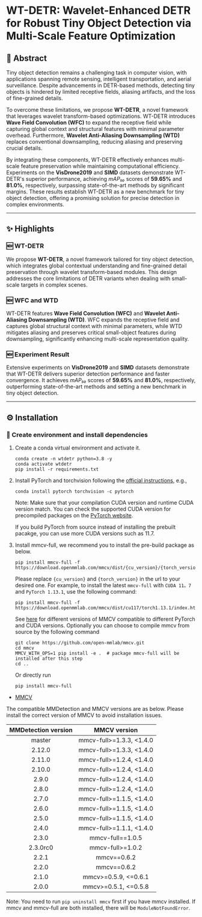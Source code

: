 # WT-DETR: Wavelet-Enhanced DETR for Robust Tiny Object Detection via Multi-Scale Feature Optimization

## 📰 Abstract

Tiny object detection remains a challenging task in computer vision, with applications spanning remote sensing, intelligent transportation, and aerial surveillance. Despite advancements in DETR-based methods, detecting tiny objects is hindered by limited receptive fields, aliasing artifacts, and the loss of fine-grained details.

To overcome these limitations, we propose **WT-DETR**, a novel framework that leverages wavelet transform-based optimizations. WT-DETR introduces **Wave Field Convolution (WFC)** to expand the receptive field while capturing global context and structural features with minimal parameter overhead. Furthermore, **Wavelet Anti-Aliasing Downsampling (WTD)** replaces conventional downsampling, reducing aliasing and preserving crucial details.

By integrating these components, WT-DETR effectively enhances multi-scale feature preservation while maintaining computational efficiency. Experiments on the **VisDrone2019** and **SIMD** datasets demonstrate WT-DETR's superior performance, achieving *mAP₅₀* scores of **59.65%** and **81.0%**, respectively, surpassing state-of-the-art methods by significant margins. These results establish WT-DETR as a new benchmark for tiny object detection, offering a promising solution for precise detection in complex environments.

---

## ✨ Highlights

### 🆕 WT-DETR  
We propose **WT-DETR**, a novel framework tailored for tiny object detection, which integrates global contextual understanding and fine-grained detail preservation through wavelet transform-based modules. This design addresses the core limitations of DETR variants when dealing with small-scale targets in complex scenes.

### 🆕 WFC and WTD  
WT-DETR features **Wave Field Convolution (WFC)** and **Wavelet Anti-Aliasing Downsampling (WTD)**. WFC expands the receptive field and captures global structural context with minimal parameters, while WTD mitigates aliasing and preserves critical small-object features during downsampling, significantly enhancing multi-scale representation quality.

### 🆕 Experiment Result  
Extensive experiments on **VisDrone2019** and **SIMD** datasets demonstrate that WT-DETR delivers superior detection performance and faster convergence. It achieves *mAP₅₀* scores of **59.65%** and **81.0%**, respectively, outperforming state-of-the-art methods and setting a new benchmark in tiny object detection.

---

## ⚙️ Installation

### 🔧 Create environment and install dependencies

1. Create a conda virtual environment and activate it.
    ```shell
    conda create -n wtdetr python=3.8 -y
    conda activate wtdetr
    pip install -r requirements.txt
    ```                        


2. Install PyTorch and torchvision following the [official instructions](https://pytorch.org/), e.g.,

    ```shell
    conda install pytorch torchvision -c pytorch
    ```

    Note: Make sure that your compilation CUDA version and runtime CUDA version match.
    You can check the supported CUDA version for precompiled packages on the [PyTorch website](https://pytorch.org/).

    If you build PyTorch from source instead of installing the prebuilt pacakge,
    you can use more CUDA versions such as 11.7.

3. Install mmcv-full, we recommend you to install the pre-build package as below.

    ```shell
    pip install mmcv-full -f https://download.openmmlab.com/mmcv/dist/{cu_version}/{torch_version}/index.html
    ```

    Please replace `{cu_version}` and `{torch_version}` in the url to your desired one. For example, to install the latest `mmcv-full` with `CUDA 11。7` and `PyTorch 1.13.1`, use the following command:

    ```shell
    pip install mmcv-full -f https://download.openmmlab.com/mmcv/dist/cu117/torch1.13.1/index.html
    ```

    See [here](https://github.com/open-mmlab/mmcv#install-with-pip) for different versions of MMCV compatible to different PyTorch and CUDA versions.
    Optionally you can choose to compile mmcv from source by the following command

    ```shell
    git clone https://github.com/open-mmlab/mmcv.git
    cd mmcv
    MMCV_WITH_OPS=1 pip install -e .  # package mmcv-full will be installed after this step
    cd ..
    ```

    Or directly run

    ```shell
    pip install mmcv-full
    ```


- [MMCV](https://mmcv.readthedocs.io/en/latest/#installation)

The compatible MMDetection and MMCV versions are as below. Please install the correct version of MMCV to avoid installation issues.

| MMDetection version |    MMCV version     |
|:-------------------:|:-------------------:|
| master              | mmcv-full>=1.3.3, <1.4.0 |
| 2.12.0              | mmcv-full>=1.3.3, <1.4.0 |
| 2.11.0              | mmcv-full>=1.2.4, <1.4.0 |
| 2.10.0              | mmcv-full>=1.2.4, <1.4.0 |
| 2.9.0               | mmcv-full>=1.2.4, <1.4.0 |
| 2.8.0               | mmcv-full>=1.2.4, <1.4.0 |
| 2.7.0               | mmcv-full>=1.1.5, <1.4.0 |
| 2.6.0               | mmcv-full>=1.1.5, <1.4.0 |
| 2.5.0               | mmcv-full>=1.1.5, <1.4.0 |
| 2.4.0               | mmcv-full>=1.1.1, <1.4.0 |
| 2.3.0               | mmcv-full==1.0.5    |
| 2.3.0rc0            | mmcv-full>=1.0.2    |
| 2.2.1               | mmcv==0.6.2         |
| 2.2.0               | mmcv==0.6.2         |
| 2.1.0               | mmcv>=0.5.9, <=0.6.1|
| 2.0.0               | mmcv>=0.5.1, <=0.5.8|


Note: You need to run `pip uninstall mmcv` first if you have mmcv installed.
If mmcv and mmcv-full are both installed, there will be `ModuleNotFoundError`.














